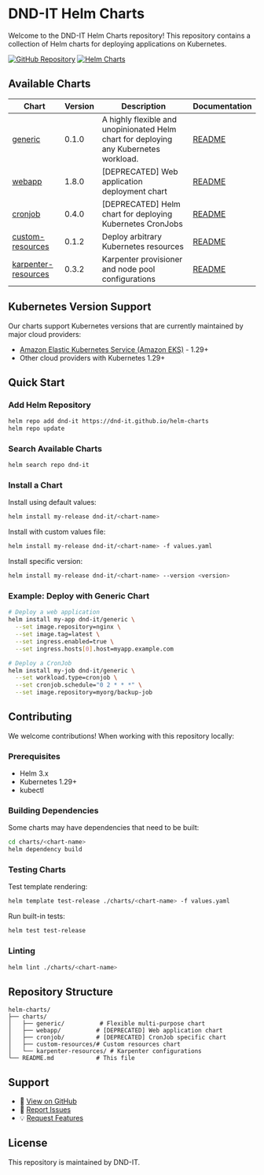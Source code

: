 # DND-IT Helm Charts

Welcome to the DND-IT Helm Charts repository! This repository contains a collection of Helm charts for deploying applications on Kubernetes.

[![GitHub Repository](https://img.shields.io/badge/GitHub-Repository-blue?logo=github)](https://github.com/dnd-it/helm-charts)
[![Helm Charts](https://img.shields.io/badge/Helm-Charts-0F1689?logo=helm)](https://dnd-it.github.io/helm-charts)

## Available Charts

| Chart | Version | Description | Documentation |
|-------|---------|-------------|---------------|
| [generic](./charts/generic) | 0.1.0 | A highly flexible and unopinionated Helm chart for deploying any Kubernetes workload. | [README](./charts/generic/README.md) |
| [webapp](./charts/webapp) | 1.8.0 | [DEPRECATED] Web application deployment chart | [README](./charts/webapp/README.md) |
| [cronjob](./charts/cronjob) | 0.4.0 | [DEPRECATED] Helm chart for deploying Kubernetes CronJobs | [README](./charts/cronjob/README.md) |
| [custom-resources](./charts/custom-resources) | 0.1.2 | Deploy arbitrary Kubernetes resources | [README](./charts/custom-resources/README.md) |
| [karpenter-resources](./charts/karpenter-resources) | 0.3.2 | Karpenter provisioner and node pool configurations | [README](./charts/karpenter-resources/README.md) |

## Kubernetes Version Support

Our charts support Kubernetes versions that are currently maintained by major cloud providers:

- [Amazon Elastic Kubernetes Service (Amazon EKS)](https://endoflife.date/amazon-eks) - 1.29+
- Other cloud providers with Kubernetes 1.29+

## Quick Start

### Add Helm Repository

```bash
helm repo add dnd-it https://dnd-it.github.io/helm-charts
helm repo update
```

### Search Available Charts

```bash
helm search repo dnd-it
```

### Install a Chart

Install using default values:
```bash
helm install my-release dnd-it/<chart-name>
```

Install with custom values file:
```bash
helm install my-release dnd-it/<chart-name> -f values.yaml
```

Install specific version:
```bash
helm install my-release dnd-it/<chart-name> --version <version>
```

### Example: Deploy with Generic Chart

```bash
# Deploy a web application
helm install my-app dnd-it/generic \
  --set image.repository=nginx \
  --set image.tag=latest \
  --set ingress.enabled=true \
  --set ingress.hosts[0].host=myapp.example.com

# Deploy a CronJob
helm install my-job dnd-it/generic \
  --set workload.type=cronjob \
  --set cronjob.schedule="0 2 * * *" \
  --set image.repository=myorg/backup-job
```

## Contributing

We welcome contributions! When working with this repository locally:

### Prerequisites

- Helm 3.x
- Kubernetes 1.29+
- kubectl

### Building Dependencies

Some charts may have dependencies that need to be built:

```bash
cd charts/<chart-name>
helm dependency build
```

### Testing Charts

Test template rendering:
```bash
helm template test-release ./charts/<chart-name> -f values.yaml
```

Run built-in tests:
```bash
helm test test-release
```

### Linting

```bash
helm lint ./charts/<chart-name>
```

## Repository Structure

```
helm-charts/
├── charts/
│   ├── generic/          # Flexible multi-purpose chart
│   ├── webapp/          # [DEPRECATED] Web application chart
│   ├── cronjob/         # [DEPRECATED] CronJob specific chart
│   ├── custom-resources/# Custom resources chart
│   └── karpenter-resources/ # Karpenter configurations
└── README.md            # This file
```

## Support

- 📖 [View on GitHub](https://github.com/dnd-it/helm-charts)
- 🐛 [Report Issues](https://github.com/dnd-it/helm-charts/issues)
- 💡 [Request Features](https://github.com/dnd-it/helm-charts/issues/new)

## License

This repository is maintained by DND-IT.
